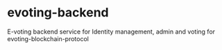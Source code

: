 # evoting-backend
E-voting backend service for Identity management, admin and voting for evoting-blockchain-protocol
